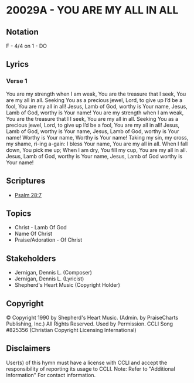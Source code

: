 # 20029A - YOU ARE MY ALL IN ALL

## Notation

F - 4/4 on 1 - DO

## Lyrics

### Verse 1

You are my strength when I am weak, You are the treasure that I seek, You are my all in all. Seeking You as a precious jewel, Lord, to give up I’d be a fool, You are my all in all! Jesus, Lamb of God, worthy is Your name, Jesus, Lamb of God, worthy is Your name! You are my strength when I am weak, You are the treasure that I I seek, You are my all in all. Seeking You as a precious jewel, Lord, to give up I’d be a fool, You are my all in all! Jesus, Lamb of God, worthy is Your name, Jesus, Lamb of God, worthy is Your name! Worthy is Your name, Worthy is Your name! Taking my sin, my cross, my shame, ri-ing a-gain: I bless Your name, You are my all in all. When I fall down, You pick me up; When I am dry, You fill my cup, You are my all in all. Jesus, Lamb of God, worthy is Your name, Jesus, Lamb of God worthy is Your name!


## Scriptures

- [Psalm 28:7](https://www.biblegateway.com/passage/?search=Psalm%2028%3A7)

## Topics

- Christ - Lamb Of God
- Name Of Christ
- Praise/Adoration - Of Christ

## Stakeholders

- Jernigan, Dennis L. (Composer)
- Jernigan, Dennis L. (Lyricist)
- Shepherd's Heart Music (Copyright Holder)

## Copyright

© Copyright 1990 by Shepherd's Heart Music. (Admin. by PraiseCharts Publishing, Inc.) All Rights Reserved. Used by Permission. CCLI Song #825356
(Christian Copyright Licensing International)

## Disclaimers

User(s) of this hymn must have a license with CCLI and accept the responsibility of reporting its usage to CCLI.
Note: Refer to "Additional Information" For contact information.

